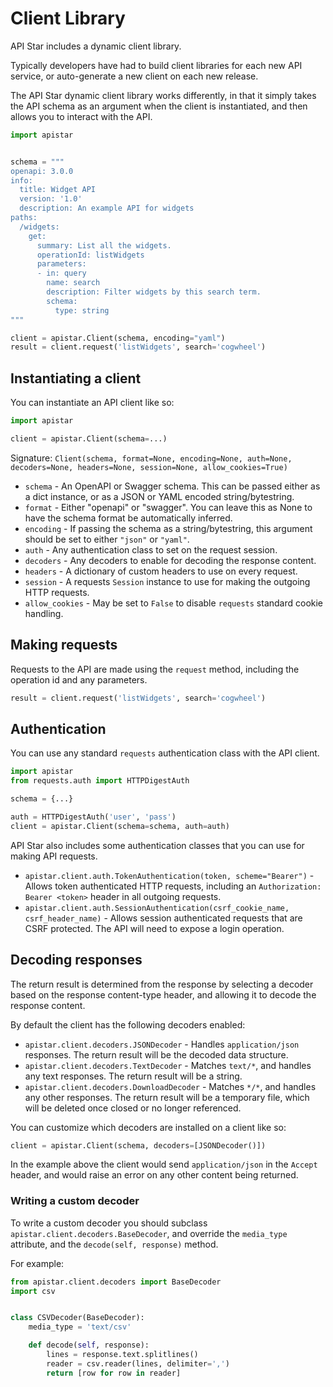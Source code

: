 # Client Library

API Star includes a dynamic client library.

Typically developers have had to build client libraries for each new
API service, or auto-generate a new client on each new release.

The API Star dynamic client library works differently, in that it simply
takes the API schema as an argument when the client is instantiated,
and then allows you to interact with the API.

```python
import apistar


schema = """
openapi: 3.0.0
info:
  title: Widget API
  version: '1.0'
  description: An example API for widgets
paths:
  /widgets:
    get:
      summary: List all the widgets.
      operationId: listWidgets
      parameters:
      - in: query
        name: search
        description: Filter widgets by this search term.
        schema:
          type: string
"""

client = apistar.Client(schema, encoding="yaml")
result = client.request('listWidgets', search='cogwheel')
```

## Instantiating a client

You can instantiate an API client like so:

```python
import apistar

client = apistar.Client(schema=...)
```

Signature: `Client(schema, format=None, encoding=None, auth=None, decoders=None, headers=None, session=None, allow_cookies=True)`

* `schema` - An OpenAPI or Swagger schema. This can be passed either as a dict instance,
or as a JSON or YAML encoded string/bytestring.
* `format` - Either "openapi" or "swagger". You can leave this as None to have the
schema format be automatically inferred.
* `encoding` - If passing the schema as a string/bytestring, this argument should
be set to  either `"json"` or `"yaml"`.
* `auth` - Any authentication class to set on the request session.
* `decoders` - Any decoders to enable for decoding the response content.
* `headers` - A dictionary of custom headers to use on every request.
* `session` - A requests `Session` instance to use for making the outgoing HTTP requests.
* `allow_cookies` - May be set to `False` to disable `requests` standard cookie handling.

## Making requests

Requests to the API are made using the `request` method, including the operation id
and any parameters.

```python
result = client.request('listWidgets', search='cogwheel')
```

## Authentication

You can use any standard `requests` authentication class with the API client.

```python
import apistar
from requests.auth import HTTPDigestAuth

schema = {...}

auth = HTTPDigestAuth('user', 'pass')
client = apistar.Client(schema=schema, auth=auth)
```

API Star also includes some authentication classes that you can use for making
API requests.

* `apistar.client.auth.TokenAuthentication(token, scheme="Bearer")` - Allows token
authenticated HTTP requests, including an `Authorization: Bearer <token>` header in
all outgoing requests.
* `apistar.client.auth.SessionAuthentication(csrf_cookie_name, csrf_header_name)` - Allows
session authenticated requests that are CSRF protected. The API will need to expose a login
operation.

## Decoding responses

The return result is determined from the response by selecting a decoder based
on the response content-type header, and allowing it to decode the response content.

By default the client has the following decoders enabled:

* `apistar.client.decoders.JSONDecoder` - Handles `application/json` responses. The return result will be the decoded data structure.
* `apistar.client.decoders.TextDecoder` - Matches `text/*`, and handles any text responses. The return result will be a string.
* `apistar.client.decoders.DownloadDecoder` - Matches `*/*`, and handles any other responses. The return result will be a temporary file, which will be deleted once closed or no longer referenced.

You can customize which decoders are installed on a client like so:

```python
client = apistar.Client(schema, decoders=[JSONDecoder()])
```

In the example above the client would send `application/json` in the `Accept` header,
and would raise an error on any other content being returned.

### Writing a custom decoder

To write a custom decoder you should subclass `apistar.client.decoders.BaseDecoder`,
and override the `media_type` attribute, and the `decode(self, response)` method.

For example:

```python
from apistar.client.decoders import BaseDecoder
import csv


class CSVDecoder(BaseDecoder):
    media_type = 'text/csv'

    def decode(self, response):
        lines = response.text.splitlines()
        reader = csv.reader(lines, delimiter=',')
        return [row for row in reader]
```
